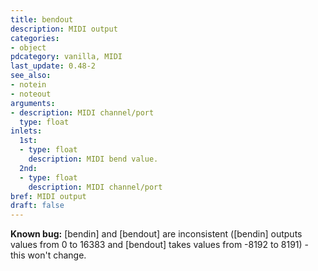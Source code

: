 ```yaml
---
title: bendout
description: MIDI output
categories:
- object
pdcategory: vanilla, MIDI
last_update: 0.48-2
see_also:
- notein
- noteout
arguments:
- description: MIDI channel/port
  type: float
inlets:
  1st:
  - type: float
    description: MIDI bend value.
  2nd:
  - type: float
    description: MIDI channel/port
bref: MIDI output
draft: false
---
```

**Known bug:** [bendin] and [bendout] are inconsistent ([bendin] outputs values from 0 to 16383 and [bendout] takes values from -8192 to 8191) - this won't change.
